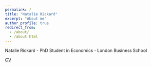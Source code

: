 ```yaml
---
permalink: /
title: "Natalie Rickard"
excerpt: "About me"
author_profile: true
redirect_from:
  - /about/
  - /about.html
---
```


Natalie Rickard - PhD Student in Economics - London Business School

[CV](http://nrickard.github.io/files/CV.pdf)
